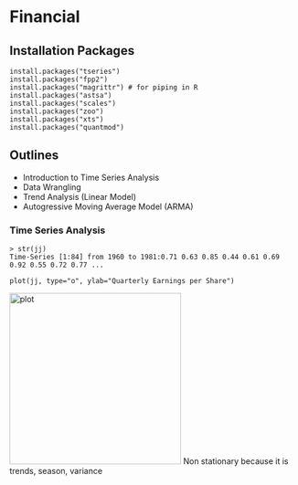 # Financial

## Installation Packages
````
install.packages("tseries")
install.packages("fpp2")
install.packages("magrittr") # for piping in R
install.packages("astsa")
install.packages("scales")
install.packages("zoo")
install.packages("xts")
install.packages("quantmod")
````
## Outlines
- Introduction to Time Series Analysis
- Data Wrangling
- Trend Analysis (Linear Model)
- Autogressive Moving Average Model (ARMA)

### Time Series Analysis
````
> str(jj)
Time-Series [1:84] from 1960 to 1981:0.71 0.63 0.85 0.44 0.61 0.69 0.92 0.55 0.72 0.77 ...
````
````
plot(jj, type="o", ylab="Quarterly Earnings per Share")
````
<img src="https://github.com/safesit23/R-language/blob/master/Financial/plots/01_plot(jj).png" width="300" title="plot">
Non stationary because it is trends, season, variance
